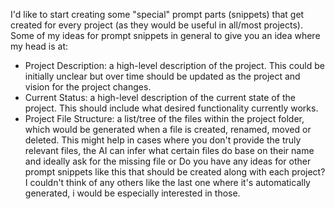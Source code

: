 I'd like to start creating some "special" prompt parts (snippets) that get created for every project (as they would be useful in all/most projects). Some of my ideas for prompt snippets in general to give you an idea where my head is at:

- Project Description: a high-level description of the project. This could be initially unclear but over time should be updated as the project and vision for the project changes.
- Current Status: a high-level description of the current state of the project. This should include what desired functionality currently works.
- Project File Structure: a list/tree of the files within the project folder, which would be generated when a file is created, renamed, moved or deleted. This might help in cases where you don't provide the truly relevant files, the AI can infer what certain files do base on their name and ideally ask for the missing file or
  Do you have any ideas for other prompt snippets like this that should be created along with each project? I couldn't think of any others like the last one where it's automatically generated, i would be especially interested in those.
